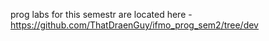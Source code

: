 prog labs for this semestr are located here - https://github.com/ThatDraenGuy/ifmo_prog_sem2/tree/dev